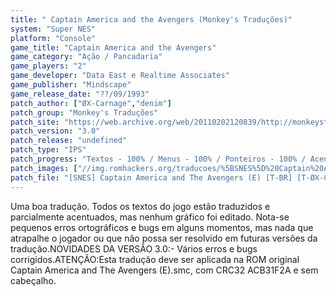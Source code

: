 ```yaml
---
title: " Captain America and the Avengers (Monkey's Traduções)"
system: "Super NES"
platform: "Console"
game_title: "Captain America and the Avengers"
game_category: "Ação / Pancadaria"
game_players: "2"
game_developer: "Data East e Realtime Associates"
game_publisher: "Mindscape"
game_release_date: "??/09/1993"
patch_author: ["ØX-Carnage","denim"]
patch_group: "Monkey's Traduções"
patch_site: "https://web.archive.org/web/20110202120839/http://monkeystraducoes.com/"
patch_version: "3.0"
patch_release: "undefined"
patch_type: "IPS"
patch_progress: "Textos - 100% / Menus - 100% / Ponteiros - 100% / Acentos - 50% / Gráficos - 0%"
patch_images: ["//img.romhackers.org/traducoes/%5BSNES%5D%20Captain%20America%20and%20The%20Avengers%20-%20Monkey's%20Tradu%C3%A7%C3%B5es%20-%201.png","//img.romhackers.org/traducoes/%5BSNES%5D%20Captain%20America%20and%20The%20Avengers%20-%20Monkey's%20Tradu%C3%A7%C3%B5es%20-%202.png","//img.romhackers.org/traducoes/%5BSNES%5D%20Captain%20America%20and%20The%20Avengers%20-%20Monkey's%20Tradu%C3%A7%C3%B5es%20-%203.png"]
patch_file: "[SNES] Captain America and The Avengers (E) [T-BR] [T-ØX-Carnage e denim G-Monkey's Traduções] [V-3.0 A-2011].zip"
---
```

Uma boa tradução. Todos os textos do jogo estão traduzidos e parcialmente acentuados, mas nenhum gráfico foi editado. Nota-se pequenos erros ortográficos e bugs em alguns momentos, mas nada que atrapalhe o jogador ou que não possa ser resolvido em futuras versões da tradução.NOVIDADES DA VERSÃO 3.0:- Vários erros e bugs corrigidos.ATENÇÃO:Esta tradução deve ser aplicada na ROM original Captain America and The Avengers (E).smc, com CRC32 ACB31F2A e sem cabeçalho.